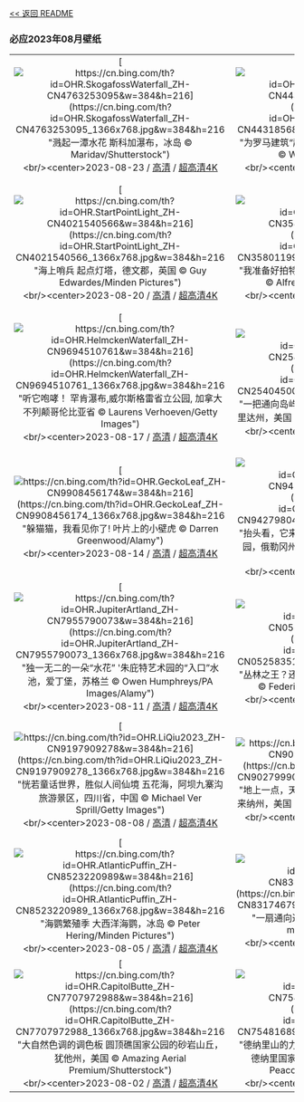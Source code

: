 [<< 返回 README](../../README.md)
### 必应2023年08月壁纸
||||
|:---:|:---:|:---:|
|[![https://cn.bing.com/th?id=OHR.SkogafossWaterfall_ZH-CN4763253095&w=384&h=216](https://cn.bing.com/th?id=OHR.SkogafossWaterfall_ZH-CN4763253095_1366x768.jpg&w=384&h=216 "溅起一潭水花&#10;斯科加瀑布，冰岛&#10;© Maridav/Shutterstock")](https://cn.bing.com/search?q=%e6%96%af%e7%a7%91%e5%8a%a0%e7%80%91%e5%b8%83&form=hpcapt&mkt=zh-cn&filters=HpDate:"20230822_1600")<br/><center>2023-08-23 / [高清](https://cn.bing.com/th?id=OHR.SkogafossWaterfall_ZH-CN4763253095_1920x1200.jpg&w=1920&h=1200) / [超高清4K](https://cn.bing.com/th?id=OHR.SkogafossWaterfall_ZH-CN4763253095_UHD.jpg&w=3840&h=2160)<center/>|[![https://cn.bing.com/th?id=OHR.TunisiaAmphitheatre_ZH-CN4431856872&w=384&h=216](https://cn.bing.com/th?id=OHR.TunisiaAmphitheatre_ZH-CN4431856872_1366x768.jpg&w=384&h=216 "为罗马建筑“起立欢呼”&#10;埃尔杰姆露天剧场，突尼斯&#10;© Westend61/Getty Images")](https://cn.bing.com/search?q=%e5%9f%83%e5%b0%94%e6%9d%b0%e5%a7%86%e9%9c%b2%e5%a4%a9%e5%89%a7%e5%9c%ba&form=hpcapt&mkt=zh-cn&filters=HpDate:"20230821_1600")<br/><center>2023-08-22 / [高清](https://cn.bing.com/th?id=OHR.TunisiaAmphitheatre_ZH-CN4431856872_1920x1200.jpg&w=1920&h=1200) / [超高清4K](https://cn.bing.com/th?id=OHR.TunisiaAmphitheatre_ZH-CN4431856872_UHD.jpg&w=3840&h=2160)<center/>|[![https://cn.bing.com/th?id=OHR.EmeraldLakeYukon_ZH-CN4281156537&w=384&h=216](https://cn.bing.com/th?id=OHR.EmeraldLakeYukon_ZH-CN4281156537_1366x768.jpg&w=384&h=216 "自内而外的光彩&#10;翡翠湖，加拿大育空地区&#10;© artherng/Getty Images")](https://cn.bing.com/search?q=%e5%8a%a0%e6%8b%bf%e5%a4%a7%e8%82%b2%e7%a9%ba%e5%9c%b0%e5%8c%ba&form=hpcapt&mkt=zh-cn&filters=HpDate:"20230820_1600")<br/><center>2023-08-21 / [高清](https://cn.bing.com/th?id=OHR.EmeraldLakeYukon_ZH-CN4281156537_1920x1200.jpg&w=1920&h=1200) / [超高清4K](https://cn.bing.com/th?id=OHR.EmeraldLakeYukon_ZH-CN4281156537_UHD.jpg&w=3840&h=2160)<center/>|
|[![https://cn.bing.com/th?id=OHR.StartPointLight_ZH-CN4021540566&w=384&h=216](https://cn.bing.com/th?id=OHR.StartPointLight_ZH-CN4021540566_1366x768.jpg&w=384&h=216 "海上哨兵&#10;起点灯塔，德文郡，英国&#10;© Guy Edwardes/Minden Pictures")](https://cn.bing.com/search?q=%e8%8b%b1%e5%9b%bd%e5%be%b7%e6%96%87%e9%83%a1&form=hpcapt&mkt=zh-cn&filters=HpDate:"20230819_1600")<br/><center>2023-08-20 / [高清](https://cn.bing.com/th?id=OHR.StartPointLight_ZH-CN4021540566_1920x1200.jpg&w=1920&h=1200) / [超高清4K](https://cn.bing.com/th?id=OHR.StartPointLight_ZH-CN4021540566_UHD.jpg&w=3840&h=2160)<center/>|[![https://cn.bing.com/th?id=OHR.CameraSquirrel_ZH-CN3580119980&w=384&h=216](https://cn.bing.com/th?id=OHR.CameraSquirrel_ZH-CN3580119980_1366x768.jpg&w=384&h=216 "我准备好拍特写了，松鼠先生&#10;看着相机镜头的松鼠&#10;© Alfredo Piedrafita/Getty Images")](https://cn.bing.com/search?q=%e6%91%84%e5%bd%b1&form=hpcapt&mkt=zh-cn&filters=HpDate:"20230818_1600")<br/><center>2023-08-19 / [高清](https://cn.bing.com/th?id=OHR.CameraSquirrel_ZH-CN3580119980_1920x1200.jpg&w=1920&h=1200) / [超高清4K](https://cn.bing.com/th?id=OHR.CameraSquirrel_ZH-CN3580119980_UHD.jpg&w=3840&h=2160)<center/>|[![https://cn.bing.com/th?id=OHR.AvatarMountain_ZH-CN3268610045&w=384&h=216](https://cn.bing.com/th?id=OHR.AvatarMountain_ZH-CN3268610045_1366x768.jpg&w=384&h=216 "挑战地心引力的世界奇观&#10;哈利路亚山，张家界国家森林公园，中国&#10;© Amazing Aerial Premium/Shutterstock")](https://cn.bing.com/search?q=%e5%bc%a0%e5%ae%b6%e7%95%8c%e5%9b%bd%e5%ae%b6%e6%a3%ae%e6%9e%97%e5%85%ac%e5%9b%ad&form=hpcapt&mkt=zh-cn&filters=HpDate:"20230817_1600")<br/><center>2023-08-18 / [高清](https://cn.bing.com/th?id=OHR.AvatarMountain_ZH-CN3268610045_1920x1200.jpg&w=1920&h=1200) / [超高清4K](https://cn.bing.com/th?id=OHR.AvatarMountain_ZH-CN3268610045_UHD.jpg&w=3840&h=2160)<center/>|
|[![https://cn.bing.com/th?id=OHR.HelmckenWaterfall_ZH-CN9694510761&w=384&h=216](https://cn.bing.com/th?id=OHR.HelmckenWaterfall_ZH-CN9694510761_1366x768.jpg&w=384&h=216 "听它咆哮！&#10;罕肯瀑布,威尔斯格雷省立公园, 加拿大不列颠哥伦比亚省&#10;© Laurens Verhoeven/Getty Images")](https://cn.bing.com/search?q=%e5%a8%81%e5%b0%94%e6%96%af%e6%a0%bc%e9%9b%b7%e7%9c%81%e7%ab%8b%e5%85%ac%e5%9b%ad&form=hpcapt&mkt=zh-cn&filters=HpDate:"20230816_1600")<br/><center>2023-08-17 / [高清](https://cn.bing.com/th?id=OHR.HelmckenWaterfall_ZH-CN9694510761_1920x1200.jpg&w=1920&h=1200) / [超高清4K](https://cn.bing.com/th?id=OHR.HelmckenWaterfall_ZH-CN9694510761_UHD.jpg&w=3840&h=2160)<center/>|[![https://cn.bing.com/th?id=OHR.KeyWestBridge_ZH-CN2540450067&w=384&h=216](https://cn.bing.com/th?id=OHR.KeyWestBridge_ZH-CN2540450067_1366x768.jpg&w=384&h=216 "一把通向岛屿的钥匙&#10;基韦斯特的七英里大桥，佛罗里达州，美国&#10;© Evgeny Vasenev/Cavan Images")](https://cn.bing.com/search?q=%e4%b8%83%e8%8b%b1%e9%87%8c%e5%a4%a7%e6%a1%a5&form=hpcapt&mkt=zh-cn&filters=HpDate:"20230815_1600")<br/><center>2023-08-16 / [高清](https://cn.bing.com/th?id=OHR.KeyWestBridge_ZH-CN2540450067_1920x1200.jpg&w=1920&h=1200) / [超高清4K](https://cn.bing.com/th?id=OHR.KeyWestBridge_ZH-CN2540450067_UHD.jpg&w=3840&h=2160)<center/>|[![https://cn.bing.com/th?id=OHR.TaorminaSquare_ZH-CN0273325652&w=384&h=216](https://cn.bing.com/th?id=OHR.TaorminaSquare_ZH-CN0273325652_1366x768.jpg&w=384&h=216 "发光的矩形广场&#10;四月九日广场，陶尔米纳，西西里岛，意大利&#10;© rudi1976/Alamy")](https://cn.bing.com/search?q=%e9%99%b6%e5%b0%94%e7%b1%b3%e7%ba%b3&form=hpcapt&mkt=zh-cn&filters=HpDate:"20230814_1600")<br/><center>2023-08-15 / [高清](https://cn.bing.com/th?id=OHR.TaorminaSquare_ZH-CN0273325652_1920x1200.jpg&w=1920&h=1200) / [超高清4K](https://cn.bing.com/th?id=OHR.TaorminaSquare_ZH-CN0273325652_UHD.jpg&w=3840&h=2160)<center/>|
|[![https://cn.bing.com/th?id=OHR.GeckoLeaf_ZH-CN9908456174&w=384&h=216](https://cn.bing.com/th?id=OHR.GeckoLeaf_ZH-CN9908456174_1366x768.jpg&w=384&h=216 "躲猫猫，我看见你了!&#10;叶片上的小壁虎&#10;© Darren Greenwood/Alamy")](https://cn.bing.com/search?q=%e5%a3%81%e8%99%8e%e8%9c%a5%e8%9c%b4&form=hpcapt&mkt=zh-cn&filters=HpDate:"20230813_1600")<br/><center>2023-08-14 / [高清](https://cn.bing.com/th?id=OHR.GeckoLeaf_ZH-CN9908456174_1920x1200.jpg&w=1920&h=1200) / [超高清4K](https://cn.bing.com/th?id=OHR.GeckoLeaf_ZH-CN9908456174_UHD.jpg&w=3840&h=2160)<center/>|[![https://cn.bing.com/th?id=OHR.PerseidsOregon_ZH-CN9427980491&w=384&h=216](https://cn.bing.com/th?id=OHR.PerseidsOregon_ZH-CN9427980491_1366x768.jpg&w=384&h=216 "抬头看，它来了&#10;英仙座流星雨，白杨木峡谷州立公园，俄勒冈州，美国&#10;© Joshua Meador/Tandem Stills + Motion")](https://cn.bing.com/search?q=%e8%8b%b1%e4%bb%99%e5%ba%a7%e6%b5%81%e6%98%9f%e9%9b%a8&form=hpcapt&mkt=zh-cn&filters=HpDate:"20230812_1600")<br/><center>2023-08-13 / [高清](https://cn.bing.com/th?id=OHR.PerseidsOregon_ZH-CN9427980491_1920x1200.jpg&w=1920&h=1200) / [超高清4K](https://cn.bing.com/th?id=OHR.PerseidsOregon_ZH-CN9427980491_UHD.jpg&w=3840&h=2160)<center/>|[![https://cn.bing.com/th?id=OHR.ThreeElephants_ZH-CN8708711085&w=384&h=216](https://cn.bing.com/th?id=OHR.ThreeElephants_ZH-CN8708711085_1366x768.jpg&w=384&h=216 "保护温柔的巨人&#10;大象家族，安波塞利国家公园，肯尼亚&#10;© Ibrahim Suha Derbent/Getty Images")](https://cn.bing.com/search?q=%e4%b8%96%e7%95%8c%e5%a4%a7%e8%b1%a1%e6%97%a5&form=hpcapt&mkt=zh-cn&filters=HpDate:"20230811_1600")<br/><center>2023-08-12 / [高清](https://cn.bing.com/th?id=OHR.ThreeElephants_ZH-CN8708711085_1920x1200.jpg&w=1920&h=1200) / [超高清4K](https://cn.bing.com/th?id=OHR.ThreeElephants_ZH-CN8708711085_UHD.jpg&w=3840&h=2160)<center/>|
|[![https://cn.bing.com/th?id=OHR.JupiterArtland_ZH-CN7955790073&w=384&h=216](https://cn.bing.com/th?id=OHR.JupiterArtland_ZH-CN7955790073_1366x768.jpg&w=384&h=216 "独一无二的一朵“水花”&#10;'朱庇特艺术园的“入口”水池，爱丁堡，苏格兰&#10;© Owen Humphreys/PA Images/Alamy")](https://cn.bing.com/search?q=%e7%88%b1%e4%b8%81%e5%a0%a1%e8%89%ba%e6%9c%af%e8%8a%82&form=hpcapt&mkt=zh-cn&filters=HpDate:"20230810_1600")<br/><center>2023-08-11 / [高清](https://cn.bing.com/th?id=OHR.JupiterArtland_ZH-CN7955790073_1920x1200.jpg&w=1920&h=1200) / [超高清4K](https://cn.bing.com/th?id=OHR.JupiterArtland_ZH-CN7955790073_UHD.jpg&w=3840&h=2160)<center/>|[![https://cn.bing.com/th?id=OHR.WorldLionDay_ZH-CN0525835107&w=384&h=216](https://cn.bing.com/th?id=OHR.WorldLionDay_ZH-CN0525835107_1366x768.jpg&w=384&h=216 "丛林之王？还真不是&#10;马赛马拉的一头狮子，肯尼亚&#10;© Federico Veronesi/Minden Pictures")](https://cn.bing.com/search?q=%e9%9d%9e%e6%b4%b2%e7%8b%ae&form=hpcapt&mkt=zh-cn&filters=HpDate:"20230809_1600")<br/><center>2023-08-10 / [高清](https://cn.bing.com/th?id=OHR.WorldLionDay_ZH-CN0525835107_1920x1200.jpg&w=1920&h=1200) / [超高清4K](https://cn.bing.com/th?id=OHR.WorldLionDay_ZH-CN0525835107_UHD.jpg&w=3840&h=2160)<center/>|[![https://cn.bing.com/th?id=OHR.PandiZucchero_ZH-CN9833521922&w=384&h=216](https://cn.bing.com/th?id=OHR.PandiZucchero_ZH-CN9833521922_1366x768.jpg&w=384&h=216 "壮观的自然古迹&#10;马苏阿的甜面包海蚀柱，撒丁岛，意大利&#10;© DaLiu/Getty Images")](https://cn.bing.com/search?q=%e6%92%92%e4%b8%81%e5%b2%9b&form=hpcapt&mkt=zh-cn&filters=HpDate:"20230808_1600")<br/><center>2023-08-09 / [高清](https://cn.bing.com/th?id=OHR.PandiZucchero_ZH-CN9833521922_1920x1200.jpg&w=1920&h=1200) / [超高清4K](https://cn.bing.com/th?id=OHR.PandiZucchero_ZH-CN9833521922_UHD.jpg&w=3840&h=2160)<center/>|
|[![https://cn.bing.com/th?id=OHR.LiQiu2023_ZH-CN9197909278&w=384&h=216](https://cn.bing.com/th?id=OHR.LiQiu2023_ZH-CN9197909278_1366x768.jpg&w=384&h=216 "恍若童话世界，胜似人间仙境&#10;五花海，阿坝九寨沟旅游景区，四川省，中国&#10;© Michael Ver Sprill/Getty Images")](https://cn.bing.com/search?q=%e4%b9%9d%e5%af%a8%e6%b2%9f%e4%ba%94%e8%8a%b1%e6%b5%b7&form=hpcapt&mkt=zh-cn&filters=HpDate:"20230807_1600")<br/><center>2023-08-08 / [高清](https://cn.bing.com/th?id=OHR.LiQiu2023_ZH-CN9197909278_1920x1200.jpg&w=1920&h=1200) / [超高清4K](https://cn.bing.com/th?id=OHR.LiQiu2023_ZH-CN9197909278_UHD.jpg&w=3840&h=2160)<center/>|[![https://cn.bing.com/th?id=OHR.BodieNC_ZH-CN9027999004&w=384&h=216](https://cn.bing.com/th?id=OHR.BodieNC_ZH-CN9027999004_1366x768.jpg&w=384&h=216 "地上一点，天上万千&#10;博迪岛灯塔，马头城，北卡罗来纳州，美国&#10;© Michael Ver Sprill/Getty Images")](https://cn.bing.com/search?q=%e5%8d%9a%e8%bf%aa%e5%b2%9b%e7%81%af%e5%a1%94&form=hpcapt&mkt=zh-cn&filters=HpDate:"20230806_1600")<br/><center>2023-08-07 / [高清](https://cn.bing.com/th?id=OHR.BodieNC_ZH-CN9027999004_1920x1200.jpg&w=1920&h=1200) / [超高清4K](https://cn.bing.com/th?id=OHR.BodieNC_ZH-CN9027999004_UHD.jpg&w=3840&h=2160)<center/>|[![https://cn.bing.com/th?id=OHR.NaganoPond_ZH-CN8794832798&w=384&h=216](https://cn.bing.com/th?id=OHR.NaganoPond_ZH-CN8794832798_1366x768.jpg&w=384&h=216 "一面反映大自然之美的镜子&#10;镜池，长野，日本&#10;© Shoji Fujita/Getty Images")](https://cn.bing.com/search?q=%e9%95%bf%e9%87%8e&form=hpcapt&mkt=zh-cn&filters=HpDate:"20230805_1600")<br/><center>2023-08-06 / [高清](https://cn.bing.com/th?id=OHR.NaganoPond_ZH-CN8794832798_1920x1200.jpg&w=1920&h=1200) / [超高清4K](https://cn.bing.com/th?id=OHR.NaganoPond_ZH-CN8794832798_UHD.jpg&w=3840&h=2160)<center/>|
|[![https://cn.bing.com/th?id=OHR.AtlanticPuffin_ZH-CN8523220989&w=384&h=216](https://cn.bing.com/th?id=OHR.AtlanticPuffin_ZH-CN8523220989_1366x768.jpg&w=384&h=216 "海鹦繁殖季&#10;大西洋海鹦，冰岛&#10;© Peter Hering/Minden Pictures")](https://cn.bing.com/search?q=%e5%a4%a7%e8%a5%bf%e6%b4%8b%e6%b5%b7%e9%b9%a6&form=hpcapt&mkt=zh-cn&filters=HpDate:"20230804_1600")<br/><center>2023-08-05 / [高清](https://cn.bing.com/th?id=OHR.AtlanticPuffin_ZH-CN8523220989_1920x1200.jpg&w=1920&h=1200) / [超高清4K](https://cn.bing.com/th?id=OHR.AtlanticPuffin_ZH-CN8523220989_UHD.jpg&w=3840&h=2160)<center/>|[![https://cn.bing.com/th?id=OHR.GothicRuins_ZH-CN8317467997&w=384&h=216](https://cn.bing.com/th?id=OHR.GothicRuins_ZH-CN8317467997_1366x768.jpg&w=384&h=216 "一扇通向过去的窗&#10;廷特恩修道院，威尔士&#10;© matthibcn/Getty Images")](https://cn.bing.com/search?q=%e5%a8%81%e5%b0%94%e5%a3%ab%e5%bb%b7%e7%89%b9%e6%81%a9%e4%bf%ae%e9%81%93%e9%99%a2&form=hpcapt&mkt=zh-cn&filters=HpDate:"20230803_1600")<br/><center>2023-08-04 / [高清](https://cn.bing.com/th?id=OHR.GothicRuins_ZH-CN8317467997_1920x1200.jpg&w=1920&h=1200) / [超高清4K](https://cn.bing.com/th?id=OHR.GothicRuins_ZH-CN8317467997_UHD.jpg&w=3840&h=2160)<center/>|[![https://cn.bing.com/th?id=OHR.ZelenciSprings_ZH-CN8022746409&w=384&h=216](https://cn.bing.com/th?id=OHR.ZelenciSprings_ZH-CN8022746409_1366x768.jpg&w=384&h=216 "绿松石般的泉水&#10;泽伦西自然保护区，斯洛文尼亚&#10;© Andrey Danilovich/Getty Images")](https://cn.bing.com/search?q=%e6%96%af%e6%b4%9b%e6%96%87%e5%b0%bc%e4%ba%9a%e6%b3%bd%e4%bc%a6%e8%a5%bf%e8%87%aa%e7%84%b6%e4%bf%9d%e6%8a%a4%e5%8c%ba&form=hpcapt&mkt=zh-cn&filters=HpDate:"20230802_1600")<br/><center>2023-08-03 / [高清](https://cn.bing.com/th?id=OHR.ZelenciSprings_ZH-CN8022746409_1920x1200.jpg&w=1920&h=1200) / [超高清4K](https://cn.bing.com/th?id=OHR.ZelenciSprings_ZH-CN8022746409_UHD.jpg&w=3840&h=2160)<center/>|
|[![https://cn.bing.com/th?id=OHR.CapitolButte_ZH-CN7707972988&w=384&h=216](https://cn.bing.com/th?id=OHR.CapitolButte_ZH-CN7707972988_1366x768.jpg&w=384&h=216 "大自然色调的调色板&#10;圆顶礁国家公园的砂岩山丘，犹他州，美国&#10;© Amazing Aerial Premium/Shutterstock")](https://cn.bing.com/search?q=%e5%9c%86%e9%a1%b6%e7%a4%81%e5%9b%bd%e5%ae%b6%e5%85%ac%e5%9b%ad&form=hpcapt&mkt=zh-cn&filters=HpDate:"20230801_1600")<br/><center>2023-08-02 / [高清](https://cn.bing.com/th?id=OHR.CapitolButte_ZH-CN7707972988_1920x1200.jpg&w=1920&h=1200) / [超高清4K](https://cn.bing.com/th?id=OHR.CapitolButte_ZH-CN7707972988_UHD.jpg&w=3840&h=2160)<center/>|[![https://cn.bing.com/th?id=OHR.DenaliClimber_ZH-CN7548168932&w=384&h=216](https://cn.bing.com/th?id=OHR.DenaliClimber_ZH-CN7548168932_1366x768.jpg&w=384&h=216 "德纳里山的力量无可否认&#10;从德纳里山看福克拉山，德纳里国家公园，美国阿拉斯加州&#10;© Andrew Peacock/Tandem Stills + Motion")](https://cn.bing.com/search?q=%e5%be%b7%e7%ba%b3%e9%87%8c%e5%b1%b1&form=hpcapt&mkt=zh-cn&filters=HpDate:"20230731_1600")<br/><center>2023-08-01 / [高清](https://cn.bing.com/th?id=OHR.DenaliClimber_ZH-CN7548168932_1920x1200.jpg&w=1920&h=1200) / [超高清4K](https://cn.bing.com/th?id=OHR.DenaliClimber_ZH-CN7548168932_UHD.jpg&w=3840&h=2160)<center/>